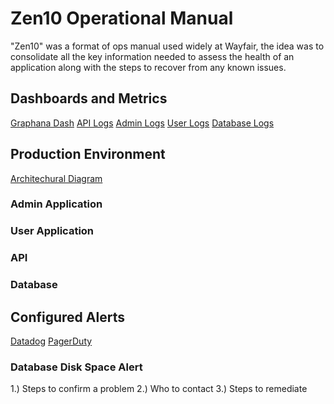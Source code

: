 # Zen10 Operational Manual

"Zen10" was a format of ops manual used widely at Wayfair, the idea was to consolidate all the key information needed to assess the health of an application along with the steps to recover from any known issues.

## Dashboards and Metrics

[Graphana Dash](http://foo.com)
[API Logs](http://foo.com)
[Admin Logs](http://foo.com)
[User Logs](http://foo.com)
[Database Logs](http://foo.com)

## Production Environment

[Architechural Diagram](img)

### Admin Application

### User Application 

### API 

### Database 

## Configured Alerts

[Datadog]()
[PagerDuty]()

### Database Disk Space Alert

1.) Steps to confirm a problem
2.) Who to contact
3.) Steps to remediate

